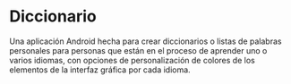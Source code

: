 # Diccionario
Una aplicación Android hecha para crear diccionarios o listas de palabras personales para personas que están en el proceso de aprender uno o varios idiomas, con opciones de personalización de colores de los elementos de la interfaz gráfica por cada idioma.
